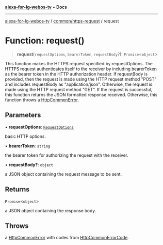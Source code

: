 [**alexa-for-lg-webos-tv**](../../../README.md) • **Docs**

***

[alexa-for-lg-webos-tv](../../../modules.md) / [common/https-request](../README.md) / request

# Function: request()

> **request**(`requestOptions`, `bearerToken`, `requestBody`?): `Promise`\<`object`\>

This function makes the HTTPS request specified by requestOptions.
The HTTPS request authenticates itself to the receiver by including
bearerToken as the bearer token in the HTTP authorization header. If
requestBody is provided, then the request is made using the HTTP
request method "POST" and includes requestBody as "application/json".
Otherwise, the request is made using the HTTP request method "GET". If the
request is successful, this function returns the JSON formatted response
received. Otherwise, this function throws a [HttpCommonError](../classes/HttpCommonError.md).

## Parameters

• **requestOptions**: [`RequestOptions`](../interfaces/RequestOptions.md)

basic HTTP options.

• **bearerToken**: `string`

the bearer token for authorizing the request with the
receiver.

• **requestBody?**: `object`

a JSON object containing the request message to be sent.

## Returns

`Promise`\<`object`\>

a JSON object containing the response body.

## Throws

a [HttpCommonError](../classes/HttpCommonError.md) with codes from
[HttpCommonErrorCode](../type-aliases/HttpCommonErrorCode.md).
